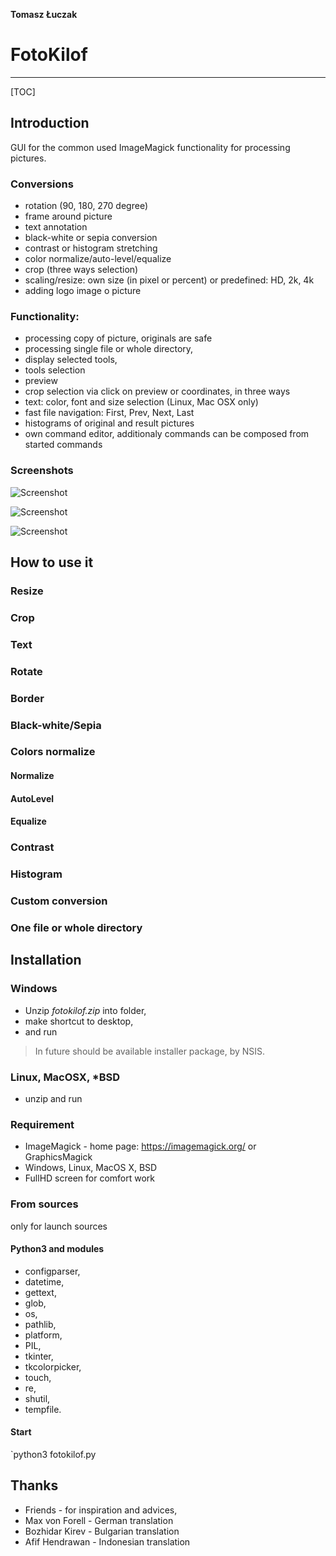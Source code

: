 **Tomasz Łuczak**

# FotoKilof

------

[TOC]

## Introduction
GUI for the common used ImageMagick functionality for processing pictures.

### Conversions
 - rotation (90, 180, 270 degree)
 - frame around picture
 - text annotation
 - black-white or sepia conversion
 - contrast or histogram stretching
 - color normalize/auto-level/equalize
 - crop (three ways selection)
 - scaling/resize: own size (in pixel or percent) or predefined: HD, 2k, 4k
 - adding logo image o picture

### Functionality:
 - processing copy of picture, originals are safe
 - processing single file or whole directory,
 - display selected tools,
 - tools selection
 - preview
 - crop selection via click on preview or coordinates, in three ways
 - text: color, font and size selection (Linux, Mac OSX only)
 - fast file navigation: First, Prev, Next, Last
 - histograms of original and result pictures
 - own command editor, additionaly commands can be composed from started commands

### Screenshots

![Screenshot](https://raw.githubusercontent.com/TeaM-TL/FotoKilof/master/screenshots/fotokilof.png)

![Screenshot](https://raw.githubusercontent.com/TeaM-TL/FotoKilof/master/screenshots/fotokilof1.png)

![Screenshot](https://raw.githubusercontent.com/TeaM-TL/FotoKilof/master/screenshots/fotokilof2.png)

## How to use it

### Resize

### Crop

### Text

### Rotate

### Border

### Black-white/Sepia

### Colors normalize
#### Normalize

#### AutoLevel

#### Equalize

### Contrast

### Histogram

### Custom conversion

### One file or whole directory

## Installation

### Windows
- Unzip *fotokilof.zip* into folder, 
- make shortcut to desktop,
- and run
 > In future should be available installer package, by NSIS.

### Linux, MacOSX, *BSD
* unzip and run

### Requirement
 - ImageMagick - home page: https://imagemagick.org/ or GraphicsMagick
 - Windows, Linux, MacOS X, BSD
 - FullHD screen for comfort work

### From sources
only for launch sources

#### Python3 and modules
 - configparser,
 - datetime,
 - gettext,
 - glob,
 - os,
 - pathlib,
 - platform,
 - PIL,
 - tkinter,
 - tkcolorpicker,
 - touch,
 - re,
 - shutil,
 - tempfile.

#### Start
`python3 fotokilof.py

## Thanks

 - Friends - for inspiration and advices,
 - Max von Forell - German translation
 - Bozhidar Kirev - Bulgarian translation
 - Afif Hendrawan - Indonesian translation